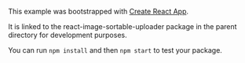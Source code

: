 This example was bootstrapped with [Create React App](https://github.com/facebook/create-react-app).

It is linked to the react-image-sortable-uploader package in the parent directory for development purposes.

You can run `npm install` and then `npm start` to test your package.
